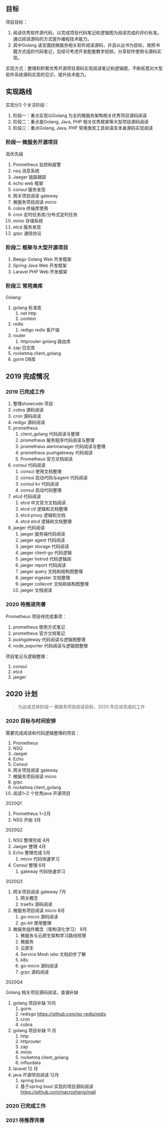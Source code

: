 <!-- ---
title: showcode roadmap
date: 2019-12-11 21:29:27
category: showcode
--- -->

## 目标

项目目标：
1. 阅读优秀软件源代码，以完成项目代码笔记和逻辑图为阅读完成的评价标准。通过阅读源码的方式提升编程技术能力。
2. 其中Golang 语言围绕微服务相关软件阅读源码，并且以出书为目标，按照书籍方式组织代码笔记，后续可考虑开发配套教学视频，分享软件使用与源码实现。

实现方式：整理和积累优秀开源项目源码实现阅读笔记和逻辑图，不断拓宽对大型软件系统源码实现的见识，提升技术能力。

## 实现路线

实现分3 个关注阶段：

1. 阶段一：重点实现以Golang 为主的微服务架构相关优秀项目源码阅读
2. 阶段二：重点是Golang, Java, PHP 相关优秀框架等大型项目源码阅读
3. 阶段三：重点Golang, Java, PHP 常用类库工具和语言本身源码实现阅读

### 阶段一 微服务开源项目

高优先级

1. Prometheus 监控和报警
2. nsq 消息系统
3. Jaeger 链路跟踪
4. echo web 框架
5. consul 服务发现
6. 网关项目阅读 gateway
7. 微服务项目阅读 micro
8. cobra 终端库使用
9. cron 定时任务库/分布式定时任务
10. minio 存储系统
11. etcd 服务发现
12. grpc 通信协议

### 阶段二 框架与大型开源项目

1. Beego Golang Web 开发框架
2. Spring Java Web 开发框架
3. Laravel PHP Web 开发框架

### 阶段三 常用类库

Golang: 

1. golang 标准库
   1. net http
   2. context
2. redis
   1. redigo redis 客户端
3. router
   1. httprouter golang 路由库
4. zap 日志库
5. rocketmq client_golang
6. gorm DB库


## 2019 完成情况

### 2019 已完成工作

1. 整理showcode 项目
2. cobra 源码阅读
3. cron 源码阅读
4. redigo 源码阅读
5. prometheus
   1. client_golang 代码阅读与整理
   2. prometheus 服务程序代码阅读与整理
   3. prometheus alertmanager 代码阅读与整理
   4. prometheus pushgateway 代码阅读
   5. Prometheus 官方文档阅读
6.  consul 代码阅读
    1. consul 使用文档整理
    2. consul 启动代码与agent 代码阅读
    3. consul kv 代码阅读
    4. consul 启动代码整理
7.  etcd 代码阅读
    1. etcd 中文官方文档阅读
    2. etcd ctl 逻辑和文档整理
    3. etcd proxy 逻辑和文档
    4. etcd etcd 逻辑和文档整理
8.  jaeger 代码阅读
    1. jaeger 服务端代码阅读
    2. jaeger agent 代码阅读
    3. jaeger storage 代码阅读
    4. jaeger client-go 代码逻辑
    5. jaeger hotrod 代码逻辑阅
    6. jaeger report 代码阅读
    7. jaeger query 文档和结构图整理
    8. jaeger ingester 文档整理
    9. jaeger collecotr 文档和结构图整理
    10. jaeger 文档阅读

### 2020 待推进完善

Prometheus 项目待完成事项：

1. prometheus 使用方式笔记
2. prometheus 官方文档笔记
3. pushgateway 代码阅读与逻辑图整理
4. node_exporter 代码阅读与逻辑图整理

项目笔记与逻辑整理：

1. consul
2. etcd
3. jaeger

## 2020 计划

> 为达成总体阶段一 微服务项目阅读目标，2020 年应该完成的工作

### 2020 目标与时间安排

需要完成阅读和代码逻辑整理的项目：

1. Prometheus
2. NSQ
3. Jaeger
4. Echo
5. Consul
6. 网关项目阅读 gateway
7. 微服务项目阅读 micro
8. grpc
9. rocketmq client_golang
10. 阅读1~2 个优秀java 开源项目

2020Q1

1. Prometheus 1~2月
2. NSQ 开始 3月

2020Q2

1. NSQ 整理完成 4月
2. Jaeger 整理 4月
3. Echo 整理完成 5月
   1. micro 代码快速学习
4. Consul 整理 6月
   1. gateway 代码快速学习

2020Q3

1. 网关项目阅读 gateway 7月
   1. 网关概念
   2. traefix 源码阅读
2. 微服务项目阅读 micro 8月
   1. go-micro 源码阅读
   2. go-kit 使用整理
3. 微服务组件概念（架构深化学习） 9月
   1. 微服务与云原生架构学习路线梳理
   2. 微服务
   3. 云原生
   4. Service Mesh istio 文档初步了解
   5. k8s
   6. go-micro 源码阅读
   7. grpc 源码阅读

2020Q4

Golang 相关项目源码阅读，查漏补缺
1. golang 项目补缺 10月
   1. gorm
   2. redisgo https://github.com/go-redis/redis
   3. cron
   4. cobra
2. golang 项目补缺 11 月
   1. http
   2. httprouter
   3. zap
   4. minio
   5. rocketmq client_golang
   6. influxdata
3. laravel 12 月
4. java 开源项目阅读 12月
   1. spring boot
   2. 基于spring boot 实现的项目源码阅读 https://github.com/macrozheng/mall

### 2020 已完成工作

### 2021 待推荐完善
